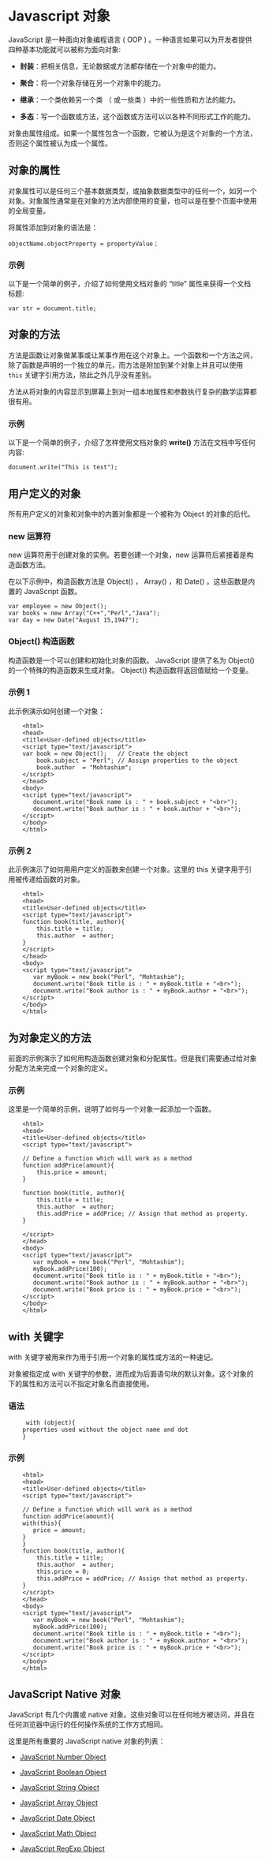 # Javascript 对象

JavaScript 是一种面向对象编程语言 ( OOP ) 。一种语言如果可以为开发者提供四种基本功能就可以被称为面向对象:  

- **封装**：把相关信息，无论数据或方法都存储在一个对象中的能力。  

- **聚合**：将一个对象存储在另一个对象中的能力。  

- **继承**：一个类依赖另一个类 （ 或一些类 ）中的一些性质和方法的能力。  
- **多态**：写一个函数或方法，这个函数或方法可以以各种不同形式工作的能力。  

对象由属性组成。如果一个属性包含一个函数，它被认为是这个对象的一个方法，否则这个属性被认为成一个属性。 

## 对象的属性

对象属性可以是任何三个基本数据类型，或抽象数据类型中的任何一个，如另一个对象。对象属性通常是在对象的方法内部使用的变量，也可以是在整个页面中使用的全局变量。  
 
将属性添加到对象的语法是：
 
``` 
objectName.objectProperty = propertyValue； 
```

### 示例

以下是一个简单的例子，介绍了如何使用文档对象的 “title” 属性来获得一个文档标题:  

```      
var str = document.title;
```

## 对象的方法

方法是函数让对象做某事或让某事作用在这个对象上。一个函数和一个方法之间，除了函数是声明的一个独立的单元，而方法是附加到某个对象上并且可以使用 `this` 关键字引用方法，除此之外几乎没有差别。 
 
方法从将对象的内容显示到屏幕上到对一组本地属性和参数执行复杂的数学运算都很有用。  

### 示例
  
以下是一个简单的例子，介绍了怎样使用文档对象的 **write()** 方法在文档中写任何内容:   

```
document.write("This is test");
```

## 用户定义的对象

所有用户定义的对象和对象中的内置对象都是一个被称为 Object 的对象的后代。 
 
### new 运算符

new 运算符用于创建对象的实例。若要创建一个对象，new 运算符后紧接着是构造函数方法。    

在以下示例中，构造函数方法是 Object() ， Array() ，和 Date() 。这些函数是内置的 JavaScript 函数。

```  
var employee = new Object();  
var books = new Array("C++","Perl","Java");  
var day = new Date("August 15,1947");   
```

### Object() 构造函数

构造函数是一个可以创建和初始化对象的函数。 JavaScript 提供了名为  Object() 的一个特殊的构造函数来生成对象。 Object() 构造函数将返回值赋给一个变量。  

### 示例 1

此示例演示如何创建一个对象：

```
    <html>
    <head>
    <title>User-defined objects</title>
    <script type="text/javascript">
    var book = new Object();   // Create the object
        book.subject = "Perl"; // Assign properties to the object
        book.author  = "Mohtashim";
    </script>
    </head>
    <body>
    <script type="text/javascript">
       document.write("Book name is : " + book.subject + "<br>");
       document.write("Book author is : " + book.author + "<br>");
    </script>
    </body>
    </html>
```    

### 示例 2

此示例演示了如何用用户定义的函数来创建一个对象。这里的 this 关键字用于引用被传递给函数的对象。  
 
``` 
    <html>
    <head>
    <title>User-defined objects</title>
    <script type="text/javascript">
    function book(title, author){
        this.title = title; 
        this.author  = author;
    }
    </script>
    </head>
    <body>
    <script type="text/javascript">
       var myBook = new book("Perl", "Mohtashim");
       document.write("Book title is : " + myBook.title + "<br>");
       document.write("Book author is : " + myBook.author + "<br>");
    </script>
    </body>
    </html>
```    

## 为对象定义的方法

前面的示例演示了如何用构造函数创建对象和分配属性。但是我们需要通过给对象分配方法来完成一个对象的定义。  

### 示例

这里是一个简单的示例，说明了如何与一个对象一起添加一个函数。  

```
    <html>
    <head>
    <title>User-defined objects</title>
    <script type="text/javascript">
    
    // Define a function which will work as a method
    function addPrice(amount){
        this.price = amount; 
    }
    
    function book(title, author){
        this.title = title; 
        this.author  = author;
        this.addPrice = addPrice; // Assign that method as property.
    }
    
    </script>
    </head>
    <body>
    <script type="text/javascript">
       var myBook = new book("Perl", "Mohtashim");
       myBook.addPrice(100);
       document.write("Book title is : " + myBook.title + "<br>");
       document.write("Book author is : " + myBook.author + "<br>");
       document.write("Book price is : " + myBook.price + "<br>");
    </script>
    </body>
    </html>
```  

## with 关键字

with 关键字被用来作为用于引用一个对象的属性或方法的一种速记。  

对象被指定成 with 关键字的参数，进而成为后面语句块的默认对象。这个对象的下的属性和方法可以不指定对象名而直接使用。 
### 语法  

```
     with (object){
    properties used without the object name and dot
    }    
```

### 示例

``` 
    <html>
    <head>
    <title>User-defined objects</title>
    <script type="text/javascript">
    
    // Define a function which will work as a method
    function addPrice(amount){
    with(this){
       price = amount; 
    }
    }
    function book(title, author){
        this.title = title; 
        this.author  = author;
        this.price = 0;
        this.addPrice = addPrice; // Assign that method as property.
    }
    </script>
    </head>
    <body>
    <script type="text/javascript">
       var myBook = new book("Perl", "Mohtashim");
       myBook.addPrice(100);
       document.write("Book title is : " + myBook.title + "<br>");
       document.write("Book author is : " + myBook.author + "<br>");
       document.write("Book price is : " + myBook.price + "<br>");
    </script>
    </body>
    </html>    
```

## JavaScript Native 对象

JavaScript 有几个内置或 native 对象。这些对象可以在任何地方被访问，并且在任何浏览器中运行的任何操作系统的工作方式相同。  

这里是所有重要的 JavaScript native 对象的列表：  

- [JavaScript Number Object](http://www.tutorialspoint.com/javascript/javascript_number_object.htm)  

- [JavaScript Boolean Object](http://www.tutorialspoint.com/javascript/javascript_boolean_object.htm)  

- [JavaScript String Object](http://www.tutorialspoint.com/javascript/javascript_strings_object.htm)  

- [JavaScript Array Object](http://www.tutorialspoint.com/javascript/javascript_arrays_object.htm)  

- [JavaScript Date Object](http://www.tutorialspoint.com/javascript/javascript_date_object.htm)  

- [JavaScript Math Object](http://www.tutorialspoint.com/javascript/javascript_math_object.htm)  

- [JavaScript RegExp Object](http://www.tutorialspoint.com/javascript/javascript_regexp_object.htm)  























